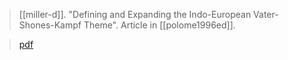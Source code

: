 > [[miller-d]]. "Defining and Expanding the Indo-European Vater-Shones-Kampf Theme". Article in [[polome1996ed]].

> [pdf](a/miller-d1996.pdf)